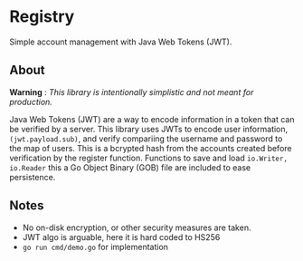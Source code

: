 # Registry

Simple account management with Java Web Tokens (JWT).

## About

**Warning** : *This library is intentionally simplistic and not meant for production.*

Java Web Tokens (JWT) are a way to encode information in a token that can be verified by a server. This library uses JWTs to encode user information, `(jwt.payload.sub)`, and verify compariing the username and password to the map of users.  This is a bcrypted hash from the accounts created before verification by the register function.  Functions to save and load `io.Writer, io.Reader` this a Go Object Binary (GOB) file are included to ease persistence.

## Notes
- No on-disk encryption, or other security measures are taken.
- JWT algo is arguable, here it is hard coded to HS256
- `go run cmd/demo.go` for implementation
